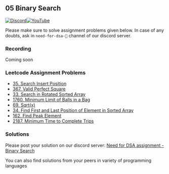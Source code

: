 ## 05 Binary Search

[![Discord](https://img.shields.io/badge/Discord-%237289DA.svg?style=for-the-badge&logo=discord&logoColor=white)](https://discord.gg/XRhdQkMkQp)[![YouTube](https://img.shields.io/badge/YouTube-%23FF0000.svg?style=for-the-badge&logo=YouTube&logoColor=white)](https://www.youtube.com/channel/UCOr2tU9paYaosUIz0IH7MHg)

Please make sure to solve assignment problems given below. In case of any doubts, ask in `need-for-dsa-🎯` channel of our discord server.

### Recording

Coming soon

### Leetcode Assignment Problems

- [35. Search Insert Position](https://leetcode.com/problems/search-insert-position/)
- [367. Valid Perfect Square](https://leetcode.com/problems/valid-perfect-square/)
- [33. Search in Rotated Sorted Array](https://leetcode.com/problems/search-in-rotated-sorted-array/)
- [1760. Minimum Limit of Balls in a Bag](https://leetcode.com/problems/minimum-limit-of-balls-in-a-bag/description/)
- [69. Sqrt(x)](https://leetcode.com/problems/sqrtx/)
- [34. Find First and Last Position of Element in Sorted Array](https://leetcode.com/problems/find-first-and-last-position-of-element-in-sorted-array/)
- [162. Find Peak Element](https://leetcode.com/problems/find-peak-element/)
- [2187. Minimum Time to Complete Trips](https://leetcode.com/problems/minimum-time-to-complete-trips/)

### Solutions

Please post your solution on our discord server: [Need for DSA assignment - Binary Search](https://discord.com/channels/979773706534543420/1026872478527668304)

You can also find solutions from your peers in variety of programming languages
